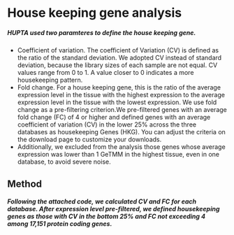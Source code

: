 # House keeping gene analysis
##### HUPTA used two paramteres to define the house keeping gene. 
  + Coefficient of variation. The coefficient of Variation (CV) is defined as the ratio of the standard deviation. We adopted CV instead of standard deviation, because the library sizes of each sample are not equal. CV values range from 0 to 1. A value closer to 0 indicates a more housekeeping pattern.
  + Fold change. For a house keeping gene, this is the ratio of the average expression level in the tissue with the highest expression to the average expression level in the tissue with the lowest expression. We use fold change as a pre-filtering criterion.We pre-filtered genes with an average fold change (FC) of 4 or higher and defined genes with an average coefficient of variation (CV) in the lower 25% across the three databases as housekeeping Genes (HKG). You can adjust the criteria on the download page to customize your downloads.
  + Additionally,  we excluded from the analysis those genes whose average expression was lower than 1 GeTMM in the highest tissue, even in one database, to avoid severe noise.

## Method
##### Following the attached code, we calculated CV and FC for each database. After expression level pre-filtered, we defined housekeeping genes as those with CV in the bottom 25% and FC not exceeding 4 among 17,151 protein coding genes. 
